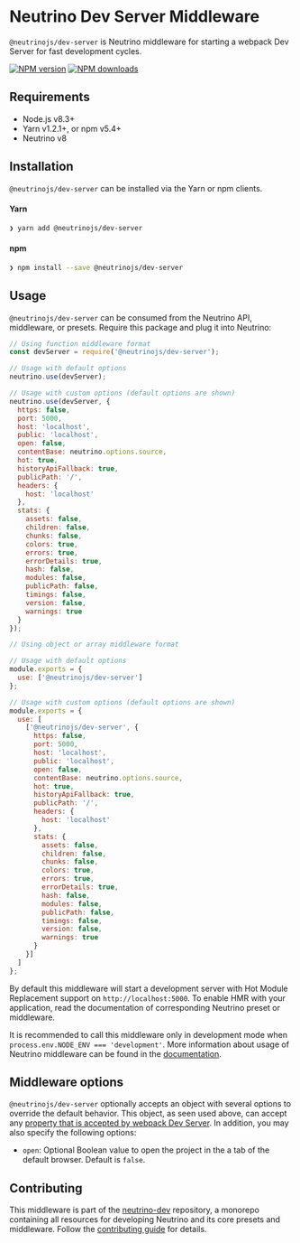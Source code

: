 # Neutrino Dev Server Middleware

`@neutrinojs/dev-server` is Neutrino middleware for starting a webpack Dev Server for fast development cycles.

[![NPM version][npm-image]][npm-url]
[![NPM downloads][npm-downloads]][npm-url]

## Requirements

- Node.js v8.3+
- Yarn v1.2.1+, or npm v5.4+
- Neutrino v8

## Installation

`@neutrinojs/dev-server` can be installed via the Yarn or npm clients.

#### Yarn

```bash
❯ yarn add @neutrinojs/dev-server
```

#### npm

```bash
❯ npm install --save @neutrinojs/dev-server
```

## Usage

`@neutrinojs/dev-server` can be consumed from the Neutrino API, middleware, or presets. Require this package
and plug it into Neutrino:

```js
// Using function middleware format
const devServer = require('@neutrinojs/dev-server');

// Usage with default options
neutrino.use(devServer);

// Usage with custom options (default options are shown)
neutrino.use(devServer, { 
  https: false,
  port: 5000,
  host: 'localhost',
  public: 'localhost',
  open: false,
  contentBase: neutrino.options.source,
  hot: true,
  historyApiFallback: true,
  publicPath: '/',
  headers: {
    host: 'localhost'
  },
  stats: {
    assets: false,
    children: false,
    chunks: false,
    colors: true,
    errors: true,
    errorDetails: true,
    hash: false,
    modules: false,
    publicPath: false,
    timings: false,
    version: false,
    warnings: true
  }
});
```

```js
// Using object or array middleware format

// Usage with default options
module.exports = {
  use: ['@neutrinojs/dev-server']
};

// Usage with custom options (default options are shown)
module.exports = {
  use: [
    ['@neutrinojs/dev-server', {
      https: false,
      port: 5000,
      host: 'localhost',
      public: 'localhost',
      open: false,
      contentBase: neutrino.options.source,
      hot: true,
      historyApiFallback: true,
      publicPath: '/',
      headers: {
        host: 'localhost'
      },
      stats: {
        assets: false,
        children: false,
        chunks: false,
        colors: true,
        errors: true,
        errorDetails: true,
        hash: false,
        modules: false,
        publicPath: false,
        timings: false,
        version: false,
        warnings: true
      }
    }]
  ]
};
```

By default this middleware will start a development server with Hot Module Replacement support on
`http://localhost:5000`. To enable HMR with your application, read the documentation of corresponding Neutrino
preset or middleware.

It is recommended to call this middleware only in development mode when `process.env.NODE_ENV === 'development'`.
More information about usage of Neutrino middleware can be found in the [documentation](https://neutrinojs.org/middleware/).

## Middleware options

`@neutrinojs/dev-server` optionally accepts an object with several options to override the default behavior.
This object, as seen used above, can accept any
[property that is accepted by webpack Dev Server](https://webpack.js.org/configuration/dev-server/). In addition, you
may also specify the following options:

- `open`:  Optional Boolean value to open the project in the a tab of the default browser. Default is `false`.

## Contributing

This middleware is part of the [neutrino-dev](https://github.com/mozilla-neutrino/neutrino-dev) repository, a monorepo
containing all resources for developing Neutrino and its core presets and middleware. Follow the
[contributing guide](https://neutrinojs.org/contributing/) for details.

[npm-image]: https://img.shields.io/npm/v/@neutrinojs/dev-server.svg
[npm-downloads]: https://img.shields.io/npm/dt/@neutrinojs/dev-server.svg
[npm-url]: https://www.npmjs.com/package/@neutrinojs/dev-server
